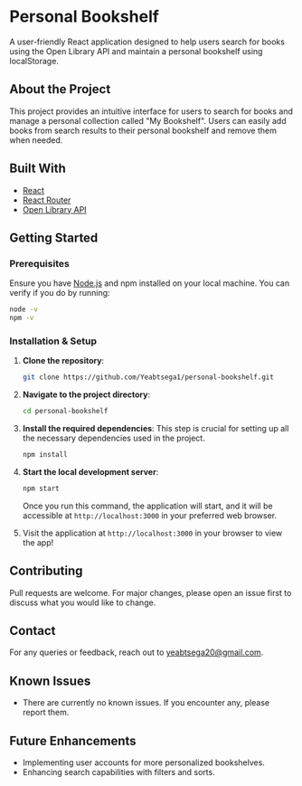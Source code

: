 # Personal Bookshelf

A user-friendly React application designed to help users search for books using the Open Library API and maintain a personal bookshelf using localStorage.

## About the Project

This project provides an intuitive interface for users to search for books and manage a personal collection called "My Bookshelf". Users can easily add books from search results to their personal bookshelf and remove them when needed.

## Built With

- [React](https://reactjs.org/)
- [React Router](https://reactrouter.com/)
- [Open Library API](https://openlibrary.org/developers/api)

## Getting Started

### Prerequisites

Ensure you have [Node.js](https://nodejs.org/) and npm installed on your local machine. You can verify if you do by running:

```bash
node -v
npm -v
```

### Installation & Setup

1. **Clone the repository**:
   ```bash
   git clone https://github.com/Yeabtsega1/personal-bookshelf.git
   ```

2. **Navigate to the project directory**:
   ```bash
   cd personal-bookshelf
   ```

3. **Install the required dependencies**:
   This step is crucial for setting up all the necessary dependencies used in the project.
   ```bash
   npm install
   ```

4. **Start the local development server**:
   ```bash
   npm start
   ```

   Once you run this command, the application will start, and it will be accessible at `http://localhost:3000` in your preferred web browser.

5. Visit the application at `http://localhost:3000` in your browser to view the app!

## Contributing

Pull requests are welcome. For major changes, please open an issue first to discuss what you would like to change.

## Contact

For any queries or feedback, reach out to [yeabtsega20@gmail.com](mailto:yeabtsega20@gmail.com).

## Known Issues

- There are currently no known issues. If you encounter any, please report them.

## Future Enhancements

- Implementing user accounts for more personalized bookshelves.
- Enhancing search capabilities with filters and sorts.